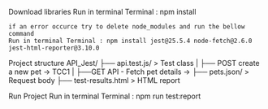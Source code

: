 Download libraries 
    Run in terminal Terminal : npm install

    if an error occurce try to delete node_modules and run the bellow command
    Run in terminal Terminal : npm install jest@25.5.4 node-fetch@2.6.0 jest-html-reporter@3.10.0

Project structure 
    API_Jest/
    ├── api.test.js/      > Test class
    |   ├── POST create a new pet   -> TCC1
    |   ├──GET API - Fetch pet details  -> 
    ├── pets.json/        > Request body
    ├── test-results.html > HTML report 

Run Project 
     Run in terminal Terminal : npm run test:report
